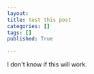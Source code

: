 ```yaml
---
layout: 
title: test this post
categories: []
tags: []
published: True

---
```


I don't know if this will work.